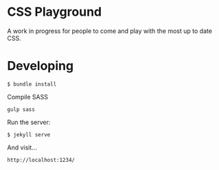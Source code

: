 # CSS Playground

A work in progress for people to come and play with the most up to date CSS.

# Developing

` $ bundle install `

Compile SASS

`gulp sass`

Run the server:

` $ jekyll serve `

And visit...

`http://localhost:1234/`
